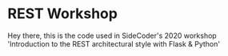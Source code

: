 # REST Workshop
Hey there, this is the code used in SideCoder's 2020 workshop 'Introduction to the REST architectural style with Flask &amp; Python'
